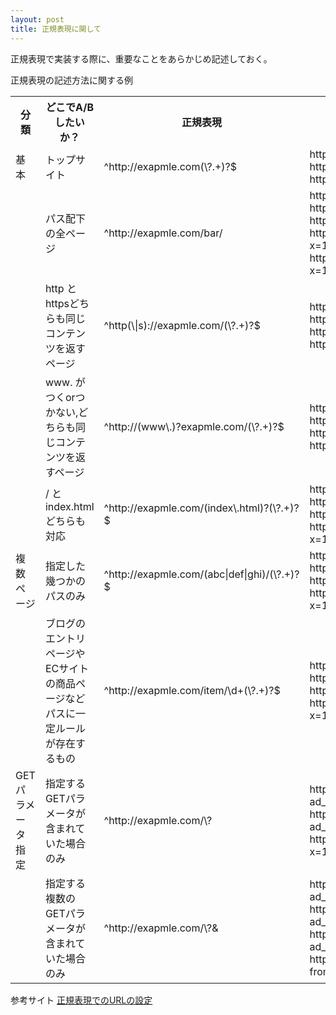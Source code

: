 ```yaml
---
layout: post
title: 正規表現に関して
---
```


正規表現で実装する際に、重要なことをあらかじめ記述しておく。

正規表現の記述方法に関する例

<table>
<tr><th>分類</th><th>どこでA/Bしたいか？</th><th>正規表現</th><th>マッチするURL例</th><th>マッチしないURL例</th></tr>
<tr><td>基本</td><td>トップサイト</td><td>^http://exapmle.com(\?.+)?$</td><td>http://exapmle.com<br/>http://exapmle.com?x=1</br/>http://exapmle.com?x=1&y=2</td><td>http://exapmle.com/bar<br/>http://exapmle.com/bar?x=1</td></tr>
<tr><td></td><td>パス配下の全ページ</td><td>^http://exapmle.com/bar/</td><td>http://exapmle.com/bar/<br/>http://exapmle.com/bar/buz<br/>http://exapmle.com/bar/?x=1<br/>http://exapmle.com/bar/?x=1&y=2<br/>http://exapmle.com/bar/buz?x=1</td><td>http://exapmle.com<br/>http://exapmle.com?x=1<br/>http://exapmle.com/wee/</td></tr>
<tr><td></td><td>http と httpsどちらも同じコンテンツを返すページ</td><td>^http(\|s)://exapmle.com/(\?.+)?$</td><td>http://exapmle.com/<br/>https://exapmle.com/<br/>http://exapmle.com/?x=1<br/>https://exapmle.com/?x=1</td><td>http://exapmle.com/bar<br/>https://exapmle.com/bar?x=1</td></tr>
<tr><td></td><td>www. がつくorつかない,どちらも同じコンテンツを返すページ</td><td>^http://(www\.)?exapmle.com/(\?.+)?$</td><td>http://exapmle.com/<br/>http://exapmle.com/?x=1<br/>http://www.exapmle.com/<br/>http://www.exapmle.com/?x=1</td><td>http://dashboard.exapmle.com/<br/>http://exapmle.com/bar<br/>http://exapmle.com/bar?x=1<br/>http://www.exapmle.com/bar</td></tr>
<tr><td></td><td>/ と index.htmlどちらも対応</td><td>^http://exapmle.com/(index\.html)?(\?.+)?$</td><td>http://exapmle.com/<br/>http://exapmle.com/?x=1<br/>http://exapmle.com/index.html<br/>http://exapmle.com/index.html?x=1</td><td>http://exapmle.com/bar<br/>http://exapmle.com/bar.html<br/>http://exapmle.com/bar/index.html</td></tr>
<tr><td>複数ページ</td><td>指定した幾つかのパスのみ</td><td>^http://exapmle.com/(abc|def|ghi)/(\?.+)?$</td><td>http://exapmle.com/abc/<br/>http://exapmle.com/def/<br/>http://exapmle.com/ghi/<br/>http://exapmle.com/abc/?x=1&y=2</td><td>http://exapmle.com/jkl/<br/>http://exapmle.com/abc/123</td></tr>
<tr><td></td><td>ブログのエントリページやECサイトの商品ページなどパスに一定ルールが存在するもの</td><td>^http://exapmle.com/item/\d+(\?.+)?$</td><td>http://exapmle.com/item/123<br/>http://exapmle.com/item/456<br/>http://exapmle.com/item/789<br/>http://exapmle.com/item/123?x=1</td><td>http://exapmle.com/<br/>http://exapmle.com/bar/<br/>http://exapmle.com/item/123/cart<br/>http://exapmle.com/item/abc</td></tr>
<tr><td>GET パラメータ指定</td><td>指定するGETパラメータが含まれていた場合のみ</td><td>^http://exapmle.com/\?<ad_code=123></td><td>http://exapmle.com/?ad_code=123<br/>http://exapmle.com/?ad_code=123&x=1<br/>http://exapmle.com/?x=1&ad_code=123</td><td>http://exapmle.com/<br/>http://exapmle.com/?ad_code=456<br/>http://exapmle.com/bar?ad_code=123</td></tr>
<tr><td></td><td>指定する複数のGETパラメータが含まれていた場合のみ</td><td>^http://exapmle.com/\?<ad_code=123>&<from=.+?></td><td>http://exapmle.com/?ad_code=123&from=1<br/>http://exapmle.com/?ad_code=123&from=2<br/>http://exapmle.com/?ad_code=123&from=2&x=1<br/>http://exapmle.com/?from=1&x=1&ad_code=123</td><td>http://exapmle.com/?ad_code=456&from=1<br/>http://exapmle.com/?from=2<br/>http://exapmle.com/?ad_code=123</td></tr>
</table>

参考サイト
[正規表現でのURLの設定](https://kaizenplatform.zendesk.com/hc/ja/articles/203649767-%E6%AD%A3%E8%A6%8F%E8%A1%A8%E7%8F%BE%E3%81%A7%E3%81%AEURL%E3%81%AE%E8%A8%AD%E5%AE%9A)
